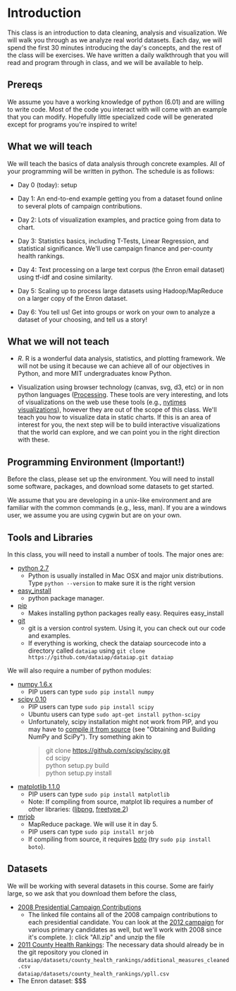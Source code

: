 # Introduction

This class is an introduction to data cleaning, analysis and visualization.  We will walk you through as we analyze real world datasets.  Each day, we will spend the first 30 minutes introducing the day's concepts, and the rest of the class will be exercises.  We have written a daily walkthrough that you will read and program through in class, and we will be available to help.


## Prereqs

We assume you have a working knowledge of python (6.01) and are
willing to write code.  Most of the code you interact with will come
with an example that you can modify.  Hopefully little specialized
code will be generated except for programs you're inspired to write!

## What we will teach

We will teach the basics of data analysis through concrete examples.
All of your programming will be written in python.  The schedule is as follows:

* Day 0 (today): setup

* Day 1: An end-to-end example getting you from a
  dataset found online to several plots of campaign contributions.

* Day 2: Lots of visualization examples, and practice going from data
  to chart.

* Day 3: Statistics basics, including T-Tests, Linear Regression, and
  statistical significance.  We'll use campaign finance and per-county
  health rankings.

* Day 4: Text processing on a large text corpus (the Enron email
  dataset) using tf-idf and cosine similarity.

* Day 5: Scaling up to process large datasets using Hadoop/MapReduce
  on a larger copy of the Enron dataset.

* Day 6: You tell us!  Get into groups or work on your own to analyze
  a dataset of your choosing, and tell us a story!

## What we will not teach

* *R*.  R is a wonderful data analysis, statistics, and plotting
framework.  We will not be using it because we can achieve all of our
objectives in Python, and more MIT undergraduates know Python.

* Visualization using browser technology (canvas, svg, d3, etc) or in
  non python languages ([Processing](http://processing.org/).  These
  tools are very interesting, and lots of visualizations on the web
  use these tools (e.g., [nytimes
  visualizations](http://open.blogs.nytimes.com/2008/10/27/the-new-york-times-data-visualization-lab/)),
  however they are out of the scope of this class.  We'll teach you
  how to visualize data in static charts.  If this is an area of
  interest for you, the next step will be to build interactive
  visualizations that the world can explore, and we can point you in
  the right direction with these.

## Programming Environment (Important!)

Before the class, please set up the environment.  You will need to install some software, packages, and download some datasets to get started.


We assume that you are developing in a unix-like environment and are
familiar with the common commands (e.g., less, man).  If you are a windows user, we
assume you are using cygwin but are on your own.

## Tools and Libraries 

In this class, you will need to install a number of tools.  The major
ones are:

* [python 2.7](http://www.python.org/getit/releases/2.7/)
	* Python is
  usually installed in Mac OSX and major unix distributions.  Type
  `python --version` to make sure it is the right version
* [easy_install](http://pypi.python.org/pypi/setuptools#files)
	* python package manager.
* [pip](http://pypi.python.org/pypi/pip#downloads)
	* Makes installing python packages really easy.  Requires easy_install
* [git](http://git-scm.com/)
    * git is a version control system.  Using it, you can check out our code and examples.
    * If everything is working, check the dataiap sourcecode into a
      directory called `dataiap` using `git clone
      https://github.com/dataiap/dataiap.git dataiap`

We will also require a number of python modules:

- [numpy 1.6.x](http://sourceforge.net/projects/numpy/files/NumPy/1.6.1/)
	* PIP users can type `sudo pip install numpy`
- [scipy 0.10](http://sourceforge.net/projects/scipy/files/scipy/0.10.0/)
	* PIP users can type `sudo pip install scipy`
    * Ubuntu users can type `sudo apt-get install python-scipy`
	* Unfortunately, scipy installation might not work from PIP, and you may have to [compile it from source](https://scipy.org/Installing_SciPy/Mac_OS_X) (see "Obtaining and Building NumPy and SciPy").  Try something akin to
      > git clone https://github.com/scipy/scipy.git  
      > cd scipy  
      > python setup.py build  
      > python setup.py install  
- [matplotlib 1.1.0](http://sourceforge.net/projects/matplotlib/files/matplotlib/matplotlib-1.1.0/)
    * PIP users can type `sudo pip install matplotlib`
    * Note: If compiling from source, matplot lib requires a number of other libraries: 
    ([libpng](http://www.libpng.org/pub/png/libpng.html), [freetype 2](http://download.savannah.gnu.org/releases/freetype/))
- [mrjob](https://github.com/yelp/mrjob)
	* MapReduce package.  We will use it in day 5.
	* PIP users can type `sudo pip install mrjob`
	* If compiling from source, it requires [boto](http://code.google.com/p/boto/downloads/list) (try `sudo pip install boto`).


## Datasets

We will be working with several datasets in this course.  Some are fairly large, so we ask that you download them before the class,

* [2008 Presidential Campaign Contributions](ftp://ftp.fec.gov/FEC/Presidential_Map/2008/P00000001/P00000001-ALL.zip)
    * The linked file contains all of the 2008 campaign contributions to each presidential candidate.  You can look at the [2012 campaign](http://fec.gov/disclosurep/PDownload.do) for various primary candidates as well, but we'll work with 2008 since it's complete.
): click "All.zip" and unzip the file
* [2011 County Health Rankings](http://www.countyhealthrankings.org/): The necessary data should already be in the git repository you cloned in   
    `dataiap/datasets/county_health_rankings/additional_measures_cleaned.csv`  
    `dataiap/datasets/county_health_rankings/ypll.csv`  
* The Enron dataset: $$$